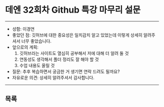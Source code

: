 # 데엔 32회차 Github 특강 마무리 설문
---
- 성함: 이경연
- 좋았던 점: 깃허브에 대한 중요성은 일치감치 알고 있었는데 이렇게 상세히 알려주셔서 너무 좋았습니다.
- 앞으로의 계획:
  1. 깃허브라는 사이트도 열심히 공부해서 저에 대해 더 알려 둘 것
  2. 연동성도 생각해서 폴더 정리도 잘 해야 할 것
  3. 수업 내용도 올릴 것
- 질문: 추후 복습하면서 궁금한 거 생기면 연락 드려도 될까요?
- 자유로운 의견: 상세히 알려주셔서 감사합니다.
----
## 목록
